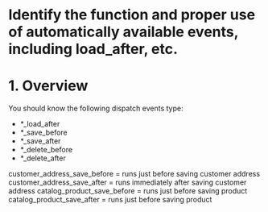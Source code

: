 # Identify the function and proper use of automatically available events, including load_after, etc.

# 1. Overview

You should know the following dispatch events type:

- *_load_after
- *_save_before
- *_save_after
- *_delete_before
- *_delete_after


customer_address_save_before = runs just before saving customer address
customer_address_save_after = runs immediately after saving customer address
catalog_product_save_before = runs just before saving product
catalog_product_save_after = runs just before saving product
